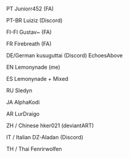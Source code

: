 PT
Juniorr452 (FA)

PT-BR
Luiziz (Discord)

FI-FI
Gustav~ (FA)

FR
Firebreath (FA)

DE/German
kusuguttai (Discord)
EchoesAbove

EN
Lemonynade (me)

ES
Lemonynade + Mixed

RU
Sledyn

JA
AlphaKodi

AR
LurDraigo

ZH / Chinese
hker021 (deviantART)

IT / Italian
DZ-Aladan (Discord)

TH / Thai
Fenrirwolfen

